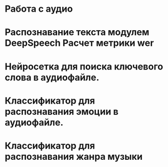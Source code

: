 # Работа с аудио

# Распознавание текста модулем DeepSpeech Расчет метрики wer
# Нейросетка для поиска ключевого слова в аудиофайле.
# Классификатор для распознавания эмоции в аудиофайле.
# Классификатор для распознавания жанра музыки
 
